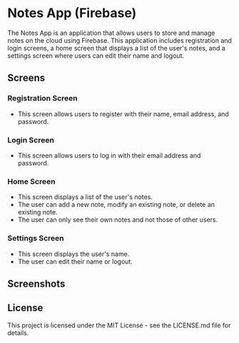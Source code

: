 # Notes App (Firebase)

The Notes App is an application that allows users to store and manage notes on the cloud using Firebase. This application includes registration and login screens, a home screen that displays a list of the user's notes, and a settings screen where users can edit their name and logout.

## Screens

### Registration Screen

- This screen allows users to register with their name, email address, and password.

### Login Screen

- This screen allows users to log in with their email address and password.

### Home Screen

- This screen displays a list of the user's notes.
- The user can add a new note, modify an existing note, or delete an existing note.
- The user can only see their own notes and not those of other users.

### Settings Screen

- This screen displays the user's name.
- The user can edit their name or logout.

## Screenshots


## License

This project is licensed under the MIT License - see the LICENSE.md file for details.
